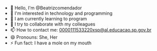 - 👋 Hello, I'm @Beatrizcomendador
- 👀 I'm interested in technology and programming
- 🌱 I am currently learning to program 
- 💞️ I try to collaborate with my colleagues 
- 📫 How to contact me: 0000111533220xsp@al.educacao.sp.gov.br
- 😄 Pronouns: She, Her
- ⚡ Fun fact: I have a mole on my mouth

<!---
Beatrizcomendador/Beatrizcomendador is a ✨ special ✨ repository because its `README.md` (this file) appears on your GitHub profile.
You can click the Preview link to take a look at your changes.
--->
